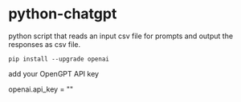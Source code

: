 # python-chatgpt
python script that reads an input csv file for prompts and output the responses as csv file.

```
pip install --upgrade openai
```

add your OpenGPT API key

openai.api_key = ""

